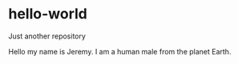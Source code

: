 # hello-world
Just another repository

Hello my name is Jeremy. I am a human male from the planet Earth.
